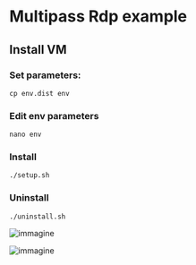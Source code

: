 # Multipass Rdp example
## Install VM
### Set parameters:
```
cp env.dist env
```
### Edit env parameters
```
nano env
```
### Install
```
./setup.sh
```
### Uninstall
```
./uninstall.sh
```
![immagine](https://user-images.githubusercontent.com/7722346/215277440-3bd819fa-4792-4f3e-b34a-ff83e2a6a636.png)

![immagine](https://user-images.githubusercontent.com/7722346/215277543-35dfff6b-f835-4a31-b1db-803d8d044e4c.png)
